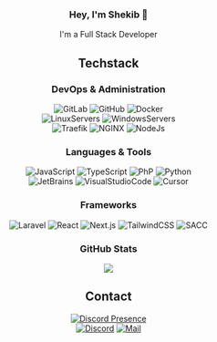 <div align=center>

### Hey, I'm Shekib 👋  
 
I'm a Full Stack Developer

## Techstack
### DevOps & Administration
![GitLab](https://img.shields.io/badge/-GitLab-FC6D26.svg?logo=gitlab&logoColor=white&longCache=true&style=for-the-badge)
![GitHub](https://img.shields.io/badge/-GitHub-000000.svg?logo=github&logoColor=white&longCache=true&style=for-the-badge)
![Docker](https://img.shields.io/badge/docker-%230db7ed.svg?style=for-the-badge&logo=docker&logoColor=white)  
![LinuxServers](https://img.shields.io/badge/Linux%20Server-FCC624.svg?style=for-the-badge&logo=linux&logoColor=black)
![WindowsServers](https://img.shields.io/badge/Windows%20Server-0078D6.svg?style=for-the-badge&logo=windows10&logoColor=white)  
![Traefik](https://img.shields.io/badge/Traefik%20Proxy-24A1C1.svg?style=for-the-badge&logo=traefikproxy&logoColor=white)
![NGINX](https://img.shields.io/badge/nginx-009639.svg?style=for-the-badge&logo=nginx&logoColor=white)
![NodeJs](https://img.shields.io/badge/NodeJS-339933.svg?style=for-the-badge&logo=nodedotjs&logoColor=white)


### Languages & Tools
![JavaScript](https://img.shields.io/badge/-javascript-F7DF1E.svg?logo=javascript&logoColor=black&longCache=true&style=for-the-badge)
![TypeScript](https://img.shields.io/badge/-typescript-2f74c0.svg?logo=typescript&logoColor=white&longCache=true&style=for-the-badge)
![PhP](https://img.shields.io/badge/-php-848ebb.svg?logo=php&logoColor=white&longCache=true&style=for-the-badge)
![Python](https://img.shields.io/badge/-Python-3776AB.svg?logo=python&logoColor=white&longCache=true&style=for-the-badge)  
![JetBrains](https://img.shields.io/badge/-JetBrains%20IDEAs-000000.svg?logo=jetbrains&logoColor=white&longCache=true&style=for-the-badge)
![VisualStudioCode](https://img.shields.io/badge/-VS%20Code-000000.svg?logo=visualstudiocode&logoColor=007ACC&longCache=true&style=for-the-badge)
![Cursor](https://img.shields.io/badge/-Cursor-000000?logo=cursor&logoColor=white&style=for-the-badge)


### Frameworks
![Laravel](https://img.shields.io/badge/laravel-1c1c1c.svg?style=for-the-badge&logo=laravel&logoColor=FF2D20)
![React](https://img.shields.io/badge/react-1c1c1c.svg?style=for-the-badge&logo=react&logoColor=%2361DAFB)
![Next.js](https://img.shields.io/badge/Next.js-1c1c1c.svg?style=for-the-badge&logo=nextdotjs&logoColor=ffffff)
![TailwindCSS](https://img.shields.io/badge/tailwindcss-1c1c1c.svg?style=for-the-badge&logo=tailwindcss&logoColor=06B6D4)
![SACC](https://img.shields.io/badge/sass%2Fscss-1c1c1c.svg?style=for-the-badge&logo=sass&logoColor=CC6699)


### GitHub Stats
![](https://github-readme-streak-stats.herokuapp.com/?user=EntezariTech&theme=radical&hide_border=true&exclude_days=0)


## Contact
[![Discord Presence](https://lanyard.cnrad.dev/api/1088456302331711499)](https://discord.com/users/1088456302331711499)   
[![Discord](https://img.shields.io/badge/-Discord-5865F2.svg?logo=discord&logoColor=white&longCache=true&style=for-the-badge)](https://discordapp.com/users/1088456302331711499)
[![Mail](https://img.shields.io/badge/-Mail-E34133.svg?logo=gmail&logoColor=white&longCache=true&style=for-the-badge)](mailto://contact@entezari.dev)

</div>
